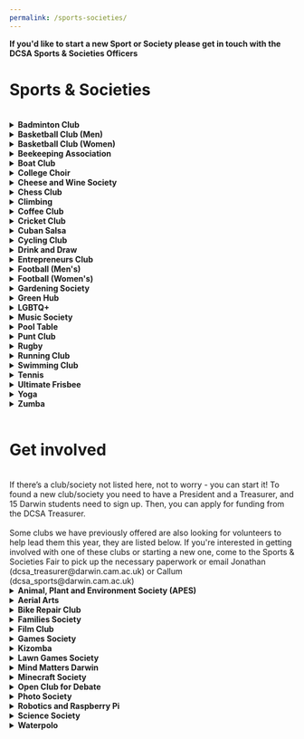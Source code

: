 ```yaml
---
permalink: /sports-societies/
---
```


<!-- NB: Make sure you have an empty line after the closing </summary> tag, otherwise the markdown/code blocks won't show correctly. -->
<!-- NB: Make sure you have an empty line after the closing </details> tag if you have multiple collapsible sections. -->

<strong> If you'd like to start a new Sport or Society please get in touch with the DCSA Sports & Societies Officers </strong>

# Sports & Societies
<br>

<!-- Badminton Club -->
<details align="justify" style="text-align:justify">
  <summary><b>Badminton Club</b></summary>

<div class="societies--image-container">
<img src="{{site.baseurl | absolute_url}}/images/Societies/badminton.jpg" alt="[Badminton Club]"/>
</div>

Our club welcomes players of all standards, from complete beginners to experienced. No commitment, no membership fees, and courts are paid for by Darwin. We also provide rackets and shuttlecocks. All we want is for you to enjoy badminton. For the competitive ones amongst you, we have a college team that competes in the intercollegiate league, so stay tuned for trials throughout the year! We usually play on Thursdays (6.30-8.15PM) and Sundays (3-5PM) at the Leys Leisure Sports Complex. There may be occasional changes to our sessions so please check your emails and join our WhatsApp group for updates.

WhatsApp: Access via Community Page


<strong>Contact:</strong> Kaizhong (kx232)
<br><br>
</details>


<!-- Basketball Club (Men) -->
<details align="justify" style="text-align:justify">
  <summary><b>Basketball Club (Men) </b></summary>

<div class="societies--image-container">
<img src="{{site.baseurl | absolute_url}}/images/Societies/basketball-men.jpg" alt="[Basketball Club (men)]"/>
</div>

Darwin College has a proud and successful basketball tradition! Every year, we compete in two of Cambridge University's  intercollegiate competitions: Division 1 of the college league (Michaelmas and Lent terms) and the Cuppers tournament  (Easter  term). We are the reigning champions in both competitions  and  are  eager  to  defend  our  titles this season!The season  officially runs from late  October to April,  but  our  commitment  to  basketball  doesn’t stop there. We continue to train once a week and play throughout the summer.Come join us, make new friends, and help us keep the winning tradition alive!<br><br>
<strong>Contact:</strong> Xander (xprp2)
<br><br>
<a href="https://www.facebook.com/groups/darwinbb/">Facebook</a><br>
</details>


<!-- Basketball Club (Women) -->
<details align="justify" style="text-align:justify">
  <summary><b>Basketball Club (Women) </b></summary>

<div class="societies--image-container">
<img src="{{site.baseurl | absolute_url}}/images/Societies/basketballwomen.png" alt="[Basketball Club (women)]"/>
</div>

The  Darwin  Women’s  Basketball  Club  is  the  college's  most  successful  sports  team,  and  THE   most   successful   women’s   basketball   team   in   the   university,   having   won   the   college league most years since its formation in  May  2000.  We  are  fortunate  enough  to  have a dedicated basketball coach, Dan, who runs  our  training  all  year  round  so  we  can  improve our skills and truly enjoy the game of basketball.  We  practice  with  friendly  games,  often  joined  by  members  of  the  university  1st and 2nd teams! No matter what your skill level, beginner or player for many years, you are welcome on our team!We practice every Sunday 6:15pm to 8:15pm at  Coleridge  Community  College.  
<br><br>
<strong>Contact:</strong> <br> Elsa (el556)<br>
<a href="https://www.facebook.com/groups/darwinbb/">Facebook</a><br>
<a href="https://darwinbasketball.wordpress.com/about/">Website</a><br>
</details>


<!-- Bee Keeping -->
<details align="justify" style="text-align:justify">
  <summary><b>Beekeeping Association</b></summary>

<div class="societies--image-container">
<img src="{{site.baseurl | absolute_url}}/images/Societies/beekeeping.jpg" alt="[Beekeeping]"/>
</div>

Having BEEn lured in by the sweet idea  of collecting our very own honey, the  Darwin College Beekeeping Association  started our very own DarHives in the  Darwin Garden. We learn about and  discuss all aspects of beekeeping, but  promise not to drone on about it, and  welcome new members at any experience level as long as you have a high  threshold for bee puns. So, if you are an eco-warrior keen to join the fight against our declining pollinators or just looking for an exciting new hobby, email or join us on a hive visit to find out what all the buzz is about! 
<br><br>

<strong>Contact:</strong> <br>
Sofia (skpd2)<br>
Look for WhatsApp group in Darwin Community
</details>


<!-- Boat Club -->
<details align="justify" style="text-align:justify">
  <summary><b>Boat Club </b></summary>

<!-- NB: insert image -->

Darwin   College   Boat   Club   (DCBC)   is   the   largest    society    in    Darwin,    dedicated    to    all  things  rowing!  We  are  one  of  the  most  successful graduate boat clubs in Cambridge - just check out the blades in the bar for our previous   accomplishments!   We   are,   above   all,  a  friendly,  social,  and  welcoming  family.  Rowing   is   a   Cambridge   tradition,   and   it   is  almost  impossible  to  avoid  at  least  one  conversation about it during your time here. At  DCBC,  we  believe  that  everyone  should  have a go, and encourage anyone to come try out,  at  least  so  you  can  decipher  the  jargon  of   the   sport!   We   train   year-round   (winter   and  summer)  and  participate  in  numerous  races   both   in   Cambridge   and   outside   of   Cambridge. 
<br><br>
In   August   2024,   Darwin   was   invited   to   compete at an international Regatta in South Korea alongside world leading rowing teams. The   main   events   in   our   calendar   include   Lent (in March) and May (in June - don’t ask) Bumps.  May  Bumps  is  one  of  the  highest-profile  events  in  the  Cambridge  calendar,  with  thousands  of  people  lining  the  banks  over 4 afternoons to watch boats speed down the Cam, attempting to physically crash into one  another  (a  Bump),  while  avoiding  being  hit  by  the  crew  behind  (getting  bumped).  If  you’re not in a boat, you can get the second most enjoyment out of the days by sitting on the  banks  with  your  refreshments  of  choice,  and cheering Darwin to victory! 
<br><br>
We  are  fortunate  enough  to  enter  multiple  boats   into   each   Bumps   race,   so   join   up   to   experience   the   carnage   first-hand!   We   welcome  all  levels  of  rowing  -  from  those  who  don’t  know  what  a  boat  looks  like  or  have  never  used  a  rowing  machine  (erg),  to  future   Olympic   hopefuls,   and   anything   in   between.  We  hold  taster sessions for both rowers and coxes (person in the front  of the boat making the rowing  calls and steering the boat). Whichever you feel suits you, you’ll get full coaching and training by our senior club members and experienced coaches. 
<br><br>
Try a few water sessions (outings) at the beginning of Michaelmas, and with the other novice rowers, you’ll slowly become unstoppable forces of nature, ready to slay the competition out on the river. There are plenty of opportunities for novices to take part in racing in Michaelmas term where you will have the chance to dress-up and race against other colleges. Novice races are  fun and light-hearted, culminating the term with the not-to-be-missed Boat Club Dinner, a chance to regale the Club with your war stories from the term, and just blow off some steam. Rowing is teamwork at its peak. From our strong tan lines in the summer, our matching kit (free speed), the laughs, the sweat, and the shared exquisite  pain, you will come away with some of the closest Darwin  friendships and bonds that will be  everlasting. 
<br><br>
Come and chat to us to find out more at the Fresher’s  Sports  and  Societies  Fair,  and  even  get started and have a go on the erg!
<br><strong>Contact:</strong> <br>
Both Captains: darwin.captain@cucbc.org<br>
Samantha: darwin.women@cucbc.org<br>
Ben: darwin.men@cucbc.org <br>
Instagram: @darwincollegeboatclub <br>
Facebook: DarwinCollegeBoatClub<br>
  <br><br>
<a href="https://www.facebook.com/DarwinCollegeBoatClub/">Facebook</a><br>
</details>

<!-- College Choir -->
<details align="justify" style="text-align:justify">
  <summary><b>College Choir </b></summary>

<!-- NB: insert image -->

The College has recently relaunched the college choir, meeting regularly each Tuesday at 1930 in the Old Library. We would love more singers to join us! The choir is open to individuals of all abilities and from throughout the Cambridge community and the music is VERY accessible. You don't have to be a Darwin member, so spouses, significant others, partners, and friends are all welcome. Our rehearsals are fun, rewarding, and take place in a very friendly, welcoming environment. Do come along to de-stress from the pressures of work and help support our emerging musical community.
<br><br>
<strong>Contact:</strong> <br>
Pierre Riley (pprr3)
</details>

<!-- Cheese and Wine Society-->
<details align="justify" style="text-align:justify">
<summary><b>Cheese and Wine Society </b></summary>

<div class="societies--image-container">
<img src="{{site.baseurl | absolute_url}}/images/Societies/cheeseandwine.jpg" alt="[Cheese and Wine]"/>
</div>

Care to know your Camembert from your Castigliano? Your Burgundy from your Beaujolais? Fancy yourself as an Oenologist, a Sommelier or cheese fancier? The DCCWS is here to introduce your taste buds to a world of winery and creamery delights. There will be tasting events throughout the year. Join the Facebook page for updates.
<br><br>

<strong>Contact:</strong> <br>
Robert Pinsler, rp586<br>
<a href="https://www.facebook.com/groups/dccws">Facebook</a> <br>
</details>

<!-- Chess -->
<details align="justify" style="text-align:justify">
  <summary><b>Chess Club </b></summary>

A society for all those interested in chess at Darwin College. We have weekly chess sessions, chess theory discussion groups and other events throughout the year.
<br><br>

<strong>Contact:</strong> <br>
Toby Brann, tb708</br>
       
<a href="https://www.facebook.com/groups/633268437670231/">Facebook</a><br>
<a href="https://chat.whatsapp.com/G49qgKaDxVGDXBfls40Pen">WhatsApp</a><br>
</details>


<!-- Climbing -->
<details align="justify" style="text-align:justify">
  <summary><b>Climbing </b></summary>

<div class="societies--image-container">
<img src="{{site.baseurl | absolute_url}}/images/Societies/climbing.jpg" alt="[climbing]"/>
</div>

<div class="societies--image-container">
<img src="{{site.baseurl | absolute_url}}/images/Societies/climbing2.jpg" alt="[Climbing second pic]"/>
</div>

We are a group of climbers that simply just want to go climbing. Since there aren't many rocks around we usually meet for an indoor bouldering session at one of the two gyms in town - Rainbow Rocket (RR) or Kelsey Kerridge (KK). We also make the occasional outdoor trip further north or abroad when the weather/season permits. We organise everything over Whatsapp or or via our mailing list. We have bouldering mats, a trad rack, lots of quickdraws, a few spare harnesses, ropes, and belay devices which you can borrow for trips (indoor or outdoor).
<br><br>

<strong>Contact:</strong> <br>
Gavin Summers, grs50<br>
<a href="https://chat.whatsapp.com/CQijXL9MgINJcFVZSgLJU2">WhatsApp</a><br>
</details>

<!-- Coffee Club -->
<details align="justify" style="text-align:justify">
  <summary><b>Coffee Club </b></summary>

Our mission is to caffeinate college. If you enjoy coffee, want to meet fellow coffeeholics or just learn more about the world's most popular beverage, Darwin Coffee Society is the place to be.<br>
We are an open and inviting community - you don't even need to know anything about coffee to join in - that seeks to put great coffee in the mouths of our members - simple as that.
Throughout the year, we …<br>
- host trainings/workshops<br>
- explore Cambridge's vibrant coffee scene<br>
- organize cycling trips to coffee destinations<br>
- bring in coffee experts for talks<br>
- host coffee crawls<br>
- visit roasteries<br>
- …your idea?<br>
<br><br>

<strong>Contact:</strong><br>
 Jonas Spengler (js2576), Magda Nowinska (mn561) <br>
Join our mailing list<br>
<br><br>
</details>


<!-- Cricket Club -->
<details align="justify" style="text-align:justify">
  <summary><b>Cricket Club </b></summary>

<div class="societies--image-container">
<img src="{{site.baseurl | absolute_url}}/images/Societies/cricket.jpg" alt="[Cricket]"/>
</div>

Darwin College Cricket Club (DC3) is a friendly and welcoming sports club whose primary focus is not about winning, but on making sure that as many Darwinians as possible are introduced to the sport, and get a chance to play it competititvely in the Cuppers and the MCR league (usually around April to June). DC3 has a history of being as old as the college itself, although the club was inactive during some intervals. We are the defending champions of the MCR Cricket League in 2008-9 and 2010-11, reaching the finals in 2009-10, thus, being runners up many times throughout the years.
<br><br>

<strong>Contact:</strong><br>
Maroof Rafique (mr928), David Seager (ds993)<br>
<a href="https://chat.whatsapp.com/L1GNN5gXesj03dbWaedmA9">WhatsApp</a><br>
<a href="https://instagram.com/darwin_college_cricket_club?igshid=OGQ5ZDc2ODk2ZA">Instagram</a><br>
</details>


<!-- Cuban Salsa -->
<details align="justify" style="text-align:justify">
  <summary><b>Cuban Salsa </b></summary>

<!-- NB: insert image -->
Hello Darwinians! We are the Cuban Salsa Society and we meet once per week to practice, socialise, meet new people and have fun! Our class is adapted to suit all levels – from complete beginners to advanced dancers, so don’t hesitate to join us, even if you have never tried dancing before! We promise to make you fall in love with Cuban Salsa!
<br><br>
Darwin members £1<br>
Everyone else: £3<br>
For any queries, reach out to Aristi Damaskou (ad971). Also, make sure to follow us on facebook for more info about the classes. We can’t wait to see you on board!
<br><br>

<strong>Contact:</strong><br>
Aristi Damaskou, ad971<br>
Yasmeen Butt, ycsb2<br>
Laura Magnani, lm2011<br>
Andres Alfonso Rojas, afa38<br>
Instagram: @darwin_cuban_salsa <br>
<a href="https://www.facebook.com/groups/866672656814002/">Facebook</a><br>
</details>


<!-- Cycling Club -->
<details align="justify" style="text-align:justify">
  <summary><b>Cycling Club </b></summary>
  We are the DCCC; an inclusive and Darwin
 (and Friends) cycling community!!! We
 run a bunch of different activities from
 group rides to cycle socials! As part of
 the DCCC, you’ll have the opportunity to:<br>
 1. explore Cambridgeshire together
 in a social and safe environment
 (regular within-week rides and joint
 weekend trips) <br>
  2. compete within (fun competitions,
 leaderboards etc.) and outside of
 Darwin College (e.g., with other
 colleges)<br>
 3. learn how to ride safely and to make
 sure you bike is properly maintained
 (e.g., bike maintenance workshops,
 routes, general training advice etc.)<br>
 4. get together with fellow cyclists for
 a coffee or drink and enjoy being
 part of a community of like minded
 people!
<br><br>

<strong>Contact:</strong><br>
  Jana Strauss, jls202<br>
  James Kinch, jik30
<br>
  <a ref="https://www.facebook.com/groups/459033982106186/">Facebook</a><br>
</details>

<!-- Drink and Draw -->
<details align="justify" style="text-align:justify">
  <summary><b>Drink and Draw</b></summary>

<!-- NB: insert image -->

Drink and Draw is a casual arts and crafts society of the college. Everybody is welcomed, especially those traumatised by school art classes. We mostly meet up in DarBar to doodle and gossip together, but we also organise occasional day-time workshops. The point is to enjoy the process and do something with our hands after stressful days at labs/libraries/behind monitors. Artistic worth and ambition is passively discouraged, but tolerated. Normally we would meet in Darbar between 9pm and 12pm every Wednesday, but until we can meet indoors again, we will be bringing our drinks and art supplies to the Darwin gardens or make trips out around Cambridge - follow our Facebook page for updates (“DarwinDrinkAndDraw”) or email us.
<br><br>

<strong>Contact:</strong><br>
Melanie Whitfield, mjw218<br>
James Luis, jjdl3<br>
<a href="https://www.facebook.com/groups/640366466105667/">Facebook</a><br>
</details>

  
<!-- Entrepreneurs Club -->
<details align="justify" style="text-align:justify">
  <summary><b>Entrepreneurs Club </b></summary>

<br><br>

<strong>Contact:</strong><br>
<br>
</details>


<!-- Football (Men's)-->
<details align="justify" style="text-align:justify">
  <summary><b>Football (Men's) </b></summary>

<div class="societies--image-container">
<img src="{{site.baseurl | absolute_url}}/images/Societies/footballmen.jpg" alt="[Football (men)]"/>
</div>

The beautiful game comes to Darwin!
<br><br>
Join Chrisopher Bower and his merry band of ballers for another season of the irresistible odyssey that is the Cambridge College football league. Whether you would like to train casually, dive into two footers on the medieval battlefields otherwise known as JCR playing fields, or even brandish some yellow cards under maverick interpretations of the Football Association’s Laws of the Game, Darwin F.C. will have something for you.
<br><br>
With (sporadically) floodlit facilities to rival St. Georges Park, training takes place on Wednesday’s from 8pm-10pm at Cambridge’s finest footballing campus - the CASS leisure center - a momentary cycle from the main college site. League AND cup matches are 11 a side and take place at weekends, normally followed by socials consisting of the watery nectar provided by the Darwin Bar.
<br><br>
Please don’t be shy, all abilities are welcome (some of the starting 11 are testament to the idea that you don’t need to be technically gifted to play for DFC…)!
<br><br>
Email Captain Chris (cab237) with Vice Captain/honorary kitman Kalid (ku230) cc’d for more details!
<br><br>
We welcome everyone regardless of playing ability; whether you are a seasoned veteran, an occasional player looking to rekindle your career or a total rookie, Darwin College FC is the place for you! Sign up at the freshers’ fair or get in touch via Facebook or email, and be on the lookout for details of training and matches starting in October.
<br><br>

<strong>Contact:</strong> <br>
Christopher Bower, cab237<br>
Kalid Ulas, ku230<br>
</details>


<!-- Football (Women's) -->
<details align="justify" style="text-align:justify">
  <summary><b>Football (Women's) </b></summary>

<!-- NB: insert image -->
Women’s football at Darwin is a vibrant and inclusive community of enthusiastic people. We have a recent history of being a strong team and are eager to involve more players, whether you are just developing an interest in football or have played extensively in the past. Reach out to us if you would like to drop in for a training/match and see if you like it!
<br><br>
Our team is a multi-college team that combines players from Darwin, St. Edmunds, and Wolfson (hence the commonly used abbreviation DEW FC). We regularly visit the grounds of all three colleges for trainings or socials, which is a great way to get to know these colleges and their members. We also have close ties to the Darwin men’s team and the two teams enjoy showing up to support each other at matches throughout the season.
<br><br>
We play in the inter-college women’s football league throughout Michaelmas, Lent, and Easter term in addition to the annual Cuppers tournament. We also have the occasional friendly match on weeks where a league game is not scheduled. Finally, throughout the summer, spontaneous kick-abouts keep us connected to each other and the sport!
<br><br>
Current training schedule: <br>
Training- Monday & Thursday<br>
Matches- Saturday (variable) <br>
<br><br>
<strong>Contact:</strong> <br>
Blanca Piera Pi-Sunyer, bp451<br>
<br><br>
<strong>Social Media:</strong> <br>
<a href="https://www.instagram.com/d.e.w.f.c/">Instagram</a><br>
Find us in the Darwin Whatsapp Community <br>
</details>



<!-- Gardening Society -->
<details align="justify" style="text-align:justify">
  <summary><b>Gardening Society</b></summary>

<div class="societies--image-container">
<img src="{{site.baseurl | absolute_url}}/images/Societies/gardening.png" alt="[Gardening]"/>
</div>

DarGar is the Darwin College student vegetable garden. This little green oasis is cultivated by Darwin college members, usually meeting every Sunday at 4pm. Whether you're a seasoned gardener or a complete beginner, you're welcome to join us in cultivating flowers, vegetables, herbs, and fruit! 
<br><br> 
But DarGar is not just about growing - it's about eating too! In the summer months, you'll be able to pick your favourites or try new fruit / veg. In October we press the apples from the Darwin trees to make apple juice and cider. Over the winter we still meet up, often to make delicious dishes from food bought at the local farmers' market.
<br><br>
If you're interested in getting involved then head along to our facebook page.
<br>

<strong>contact:</strong> <br>
<a href="https://www.facebook.com/groups/433280126714069/">Facebook</a>
<br><br>
</details>


<!-- Green Hub -->
<details align="justify" style="text-align:justify">
  <summary><b>Green Hub </b></summary>

<!-- NB: insert image -->

Welcome to the DCSA Green Committee - let's make Darwin a greener College, with an ambitious agenda towards sustainable practices!
<br><br>
Our group gets together regularly to organise events which promote environmental and ethical sustainability in College. We also support and push
College authorities as they incorporate sustainability. Thanks to the Green Committee, food waste bins are now available in every kitchen, and we've
installed several water refill stations around college. Join us and contribute
to one of our current initiatives, or bring in fresh ideas. Everyone's welcome!
Interested? Get in touch with the DCSA Environmental & Ethical Affairs officer.
<br><br>

<strong>Contact:</strong><br>
Conor Cooper<br>
dcsa_green AT darwin DOT cam DOT ac DOT uk<br>
<a href="https://www.facebook.com/greendarwincollege">Facebook</a>
</details>


<!-- LGBTQ+ -->
<details align="justify" style="text-align:justify">
  <summary><b>LGBTQ+</b></summary>

<div class="societies--image-container">
<img src="{{site.baseurl | absolute_url}}/images/Societies/lgbtq.jpg" alt="[LGBTQ+]"/>
</div>


Darwin's LGBTQ+ community has regular meet-ups where we do an assortment of activities like arts & crafts, but most often just a simple chat with your friends with drinks and snacks provided. The 'Darwin community only' events are intercalated with social swaps with communities from nearby colleges (bar nights, BBQs).
<br><br>
February is Cambridge's LGBTQ+ history month, with plenty of talks and events (like formal halls, bar crawls and club nights) organised by the Cambridge University Students' Union (join their <a href="https://lists.cam.ac.uk/
mailman/listinfo/cusu-lgbt-listings">mailing list</a>) or the communities from various colleges.
<br><br>
That may seem like a while away, but do not fear, there's plenty of universitywide LGBTQ+ events during Freshers' week, including our very own LGBTQ+ Welcome Event.
<br><br>
For more information, get in touch with the DCSA's LGBTQ+ Officer or join our private facebook group to get notifications about the events.
<br><br>

<strong>Contact:</strong> <br>
Arthur Davis<br>
dcsa_lgbtq AT darwin DOT cam DOT ac DOT uk<br>
<a href="https://www.facebook.com/groups/116269439083460">Facebook</a><br>
</details>


<!-- Music Society -->
<details align="justify" style="text-align:justify">
  <summary><b>Music Society </b></summary>

<!-- NB: insert image -->

The Darwin College Music Society (DCMS) hosts musical activities and events and maintains facilities for music practice here at Darwin. If you're interested in music at all, whether you want to perform, watch performances, meet other musicians, or just practice on your own, we hope you can get involved!
<br><br>
Every year, we host multiple open mics, karaoke nights, and live music events. We host a weekly open-ended jam session every Wednesday at 8 p.m. during term, where musicians of all backgrounds are invited to meet one another and play music. We also have a choir which sings classical and medieval music.
<br><br>
Our music facilities are available for group and individual practice. For more information, see the <a href="{{site.baseurl | absolute_url}}facilities">music section of the facilities page</a>.
<br><br>
Keep up to date by joining our <a href="https://lists.cam.ac.uk/sympa/info/darwin-college-music-society">mailing list</a> and <a href="https://www.facebook.com/groups/180145377845">Facebook group</a>. Don't hesitate to contact the committee with any queries at dcms_committee AT darwin.cam.ac.uk.
<br><br>

<strong>Contact:</strong> <br>
Julius Cheng (President), jncc3<br>
Ashley Masing (Treasurer), alm205<br>
Tammas Slater (Choir), ts789<br>
</details>


<!-- Pool Table-->
<details align="justify" style="text-align:justify">
  <summary><b>Pool Table </b></summary>

<!-- NB: insert image -->

Darwin College Pool table Society DCPTS is one of the current societies of the College. The society has access to one pool table in the common room; it has 2 cues, one set of yellow and red balls (English balls), it also has equipment to change cue tips. The society also owns a box to keep the coins (50p) so the members do not have to pay for training. Training is mostly once a week but occasionally more. There is also a Facebook group which can be used by all members as well as other students who want to come and join the members, or those who get invited by members. The Facebook group has been an only way to get in touch with the members and let them know about the date and time of the training sessions as well as other activities. The society has ambitions to host a tournament for members and guests, though this may be Covid dependent. Furthermore, with enough members the society hopes to join the university league.
<br><br>

<strong>Contact:</strong> <br>
Rebwar R Salih, rrs38<br>
<a href="https://www.facebook.com/groups/591661935016226/">Facebook</a><br>
</details>


<!-- Punt Club -->
<details align="justify" style="text-align:justify">
  <summary><b>Punt Club </b></summary>

<!-- NB: insert image -->

Punting has a long tradition in Cambridge and is one of the highlights of what the town has to offer. As a member of the punt club, you have unlimited access to all of the club‘s punts, kayaks, and the canoe for a year at roughly the price of a single trip with one of the commercial punting companies. In addition to being able to take your friends and family out when they visit, membership also gives you the opportunity to sign up to special events such as the annual punt race, the outings to the Trinity and St John’s May Ball fireworks at night, and to see King‘s choir‘s singing on the river. You can ask at the porters‘ lodge to join.
<br><br>
Booking information and other details can be found on the <a href="{{site.baseurl | absolute_url}}/facilities/">facilities page</a> in the Punting section.
<br><br>
If you have any other questions, please contact the Admiral
of the Punts.
<br><br>

<strong>Contact:</strong> <br>
Michael Schneider, dcsa_punts AT darwin DOT cam DOT ac DOT uk<br>

</details>


<!-- Rugby -->
<details align="justify" style="text-align:justify">
  <summary><b>Rugby </b></summary>

<!-- NB: insert image -->

Calling current and former rugby players, rugby enthusiasts and curious sportspeople! The mature and graduate college rugby team (the All Greys) is recruiting for next season. Whether you are new to the game or have been playing for years, there is no better time to pick up a pair of rugby boots than during a World Cup! With regular games, socials throughout the year and a strong rugby tradition in the uni, do your Cambridge year right and chase an egg shaped ball with us. No membership fee required. If you are interested, please drop us a message.
<br><br>

<strong>Contact:</strong> <br>
Joshua Maynard, jmm244<br>
<a href="https://www.facebook.com/groups/HERUFC">Facebook</a><br>
</details>


<!-- Running Club -->
<details align="justify" style="text-align:justify">
  <summary><b>Running Club</b></summary>

<!-- NB: insert image -->
The Darwin College Running Club (DCRC) is a great community of people looking to enjoy the sights in and around Cambridge while enjoying fresh air and good company! We like to get out a few times a week for casual runs and tailor our regular sessions depending on the desires of the group. We encourage participation by runners of all abilities and often offer lead route variations to accommodate a variety of distances/paces. Typical runs during the week are around 5K while longer runs will happen on the weekend. Please get in contact with us if you would like to know more about our regular schedule and try out a run!
<br><br>
Members of our club often decide to try out one of the many annual races in Cambridge such as the Town & Gown 10K, Cambridge Half Marathon, the Boundary Run Half/Full Marathon, or the Chariots of Fire Relay. In the past we have also represented at races in London and beyond. As a club, we set up sessions so that we can train together towards these ambitious goals.
<br><br>

<strong>Contact:</strong> <br>
Leanne Milburn, lam219 <br>
Chloe Patman, cep72 <br>
<br>

<strong>Social Media:</strong> <br>
<a href="https://www.facebook.com/groups/DCRC2018/">Facebook</a><br>
Find us in the Darwin Whatsapp Community <br>
</details>


<!-- Swimming Club -->
<details align="justify" style="text-align:justify">
  <summary><b>Swimming Club </b></summary>

<br><br>

<strong>Contact:</strong><br>
<br>
</details>


<!-- Tennis -->
<details align="justify" style="text-align:justify">
  <summary><b>Tennis </b></summary>

<br><br>

<strong>Contact:</strong><br>
<br>
</details>


<!-- Ultimate Frisbee -->
<details align="justify" style="text-align:justify">
  <summary><b>Ultimate Frisbee </b></summary>

<br><br>

<strong>Contact:</strong><br>
<br>
</details>

<!-- Yoga -->
<details align="justify" style="text-align:justify">
  <summary><b>Yoga </b></summary>

<div class="societies--image-container">
<img src="{{site.baseurl | absolute_url}}/images/Societies/yoga.jpg" alt="[Yoga]"/>
</div>

Darwin does Yoga!
<br><br>
We offer Iyengar yoga classes twice a week with one of Cambridge's most sought-after teachers, Shaili Shafai. All levels are welcome! We run classes twice a week during the whole year: Wednesdays 6-7pm and Saturdays 2:30-3:30pm. These usually happen in the common room, but to keep it safe and ensure social distancing, we have now moved online! You can join our online classes by subscribing to our  "Darwin College Yoga" mailing list to receive the class access details.
<br><br>
We offer all the equipment needed, so if you would like to access some of it to join our online yoga classes, get in touch.
<br><br>
We also offer more advanced workshops and social events once a term!
<br><br>
Find us on Facebook for more information.
<br><br>

<b>Fee:</b>
<br>Darwin members £1
<br>Non-Darwinians £6
<br><br>

<strong>Contact:</strong><br>
Cristina Jauset, cj389<br>
<a href="https://www.facebook.com/groups/darwincollegeyoga/">Facebook</a><br>
</details>


<!-- Zumba -->
<details align="justify" style="text-align:justify">
  <summary><b>Zumba </b></summary>

<!-- NB: insert image -->

We run one Zumba class per week at Darwin, rotating every other week between traditional Zumba and STRONG. The former is a fitness program that combines Latin and international music with dance moves. Zumba routines incorporate interval training—alternating fast and slow rhythms—and resistance training.
<br><br>
STRONG classes combine a killer bodyweight bootcamp workout with party vibes and pumped-up music. It is a High Intensity Interval Training class using more traditional fitness moves for a more athletic, conditioningstyle workout. You use your own body weight as resistance to achieve muscle definition. The songs match every move, driving the intensity in a challenging progression that provides a total body workout.
<br><br>

<strong>Contact:</strong> <br>
Chiara Toschi, ct452<br>
<a href="https://www.facebook.com/groups/668594220570298/">Facebook</a><br>
</details>

<br>

# Get involved
<br>
If there’s a club/society not listed here,  not to worry - you can start it! To found a new club/society you need to have a President and a Treasurer, and 15 Darwin students need to sign up. Then, you can apply for funding from the DCSA Treasurer.  
<br><br>
Some clubs we have previously offered are also looking for volunteers to help lead them this year, they are listed below. If you're interested in getting involved with one of these clubs or starting a new one, come to the Sports & Societies Fair to pick up the necessary paperwork  or email Jonathan (dcsa_treasurer@darwin.cam.ac.uk) or Callum (dcsa_sports@darwin.cam.ac.uk)
<br>

<!-- APES -->
<details align="justify" style="text-align:justify">
  <summary><b>Animal, Plant and Environment Society (APES)</b></summary>

<div class="societies--image-container">
<img src="{{site.baseurl | absolute_url}}/images/Societies/apes.png" alt="[APES]"/>
</div>

The Animal, Plant and Environment Society (APES) is an informal, fun and inclusive group who enjoy spending time outside in the natural environment. The troop leaders will plan activities to interact with nature in the local area, including tours of local nature reserves, birdwatching, kayak outings, vounteering and day trips. Bananas will be provided.
<br><br>
</details>

<!-- Aerial Arts -->
<details align="justify" style="text-align:justify">
  <summary><b>Aerial Arts</b></summary>

<div class="societies--image-container">
<img src="{{site.baseurl | absolute_url}}/images/Societies/aerial-arts.png" alt="[Aerial Arts]"/>
</div>

Darwin College Aerial Arts is aiming to establish a variety of  increasingly popular sports at Darwin. We currently have the equipment to run beginners pole classes in college. With the purchase of our new trapeze, we are also planning to offer static trapeze classes this year.
<br><br>
Aerial Arts are a great way to improve strength, flexibility and overall fitness and the club is open to all students regardless of their age and experience-level. Whether you have previous experience or are just curious about it - please drop by at our sessions and give it a go! You can find out more by joining our Facebook group “Darwin College Aerial Arts” for regular updates.
<br><br>
<a href="https://www.facebook.com/groups/DCAerialArts/">Facebook</a><br>
</details>


<!-- Bike Repair Club -->
<details align="justify" style="text-align:justify">
  <summary><b>Bike Repair Club </b></summary>

<!-- NB: insert image -->

Gears looking orange? Brakes failing? Flat tyre? Do you feel like you're taking your life into your own hands every time you hit the road on your bike? Sign up for the Bike Repair club, and get access to all the tools you'll need to keep a bike in working order around Cambridge! We run the occasional masterclass, so no previous experience is necessary. Find us at the Sports and Societies Fair!
<br>
</details>

<!-- Families Society -->
<details align="justify" style="text-align:justify">
  <summary><b>Families Society </b></summary>

<a href="{{site.baseurl | absolute_url}}/images/Societies/fam1.png"><img src="{{site.baseurl | absolute_url}}/images/Societies/fam1.png" alt="[Family picture 1]"/></a><br>

<a href="{{site.baseurl | absolute_url}}/images/Societies/fam2.png"><img src="{{site.baseurl | absolute_url}}/images/Societies/fam2.png" alt="[Family picture 2]"/></a><br>

Being a postgraduate college, a significant portion of our students arrive with their families. Darwin's Families Society aims to bring together students and families to form a joint community where all are welcomed, as well as promote family issues within the College and the University. We run informal events throughout the year as well as bigger events about once per term, to celebrate special occasions. Our most popular events are a Christmas (and Hanukkah) mulled wine and sing-along event held together with the Darwin choir, and the Easter egg hunt held in the College garden. In addition, the Families Society provides activities for children alongside the College-wide DCSA events, to ensure that all our College community feel welcome at all events wherever possible. The Society owns a number of toys and games for a range of different ages which members can access to help their children have a good time while at College. We encourage students with families and all students that want to be a part of this special community to join our society.
<br><br>
See the <a href="{{site.baseurl | absolute_url}}/documents/booklet_families.pdf">families guide</a> for lots of useful information.
<br><br>
If you have any questions or want to get involved with this society, please get intouch:
<br><br>
dcsa_families AT darwin DOT cam DOT ac DOT uk<br>
</details>


<!-- Film Club -->
<details align="justify" style="text-align:justify">
  <summary><b>Film Club </b></summary>

<!-- NB: insert image -->

The Darwin College Film Club welcomes all cinema fans for a few hours of relaxation, entertainment and reflection. We are lucky to have a well-equipped and continuously upgraded TV-Room in the main building where any Darwinians can come and watch movies. All styles of films are showcased - from old time black and white classics, summer blockbusters, international art films, documentaries, and so forth. Feel free to share with us your personal preferences, as the club has a budget to order movies, which are not available in the DVD-library. We aim to organise several thematic events over the year including themed nights, film marathons, outdoor screenings and joint screenings with other Darwin College Societies (Mind Matters Darwin, Darwin PhotoSoc, Families Society). Join the Facebook group “Darwin College Film Club” and the mailing list to receive updates on our screenings. We welcome everyone to join, sit back and relax while watching awesome movies.
<br><br>
The Film Club is looking for a President and a Treasurer. If you are interested, please contact Giulia,
<br><br>
<a href="https://www.facebook.com/groups/DarwinCollegeFilmClub/">Facebook</a><br>
</details>


<!-- Games Society -->
<details align="justify" style="text-align:justify">
  <summary><b>Games Society </b></summary>

<!-- NB: insert image -->
Hello Darwinians!

Do you enjoy games of skill, deception, luck, or dexterity? Join the Darwin College Board Game Society! We at DCBGS have a range of games in college that are normally available 24/7, as well as hosting weekly board game nights, often supplemented with games from our own collections. Games are currently unavailable due to COVID, but do join up at the Sports and Societies Fair to keep up to date with new announcements! Hope to be back in action soon! 
<br>
</details>


<!-- Kizomba-->
<details align="justify" style="text-align:justify">
  <summary><b>Kizomba </b></summary>

<!-- NB: insert image -->
Let's play Kizomba!
<br><br>
You want to (socially-distanced) meet new people, dance, and make new friends? You wonder what 'musicality', 'weight-shifting' or 'lady-styling' mean? You are looking for some good fun and good music? Then come and join the Kizomba Society!
<br><br>
Kizomba is a dance and a musical genre originating from Angola and is often mentioned in the context of Salsa and Bachata.
<br><br>
We currently meet twice a week online for a two hours class, and have monthly special classes followed by music with our guest DJ. 
<br>
</details>


<!-- Lawn Games Society-->
<details align="justify" style="text-align:justify">
  <summary><b>Lawn Games Society </b></summary>

<!-- NB: insert image -->

Welcome to the Darwin College Lawn Games Society, where we are dedicated to the games which enhance the enjoyment of a warm sun and cold drinks. We currently boast an inventory of croquet, cornhole, ladder golf, quoits, and bocce ball, all of which are
available to Darwin students to borrow and play. We also organise teams for croquet Cuppers each spring, where we compete against the rest of the colleges in the University. We have consistently performed well, this year making it to the semifinals from a field of nearly 50 teams. Find us at the freshers’ fortnight societies fair for more information.
<br>
</details>


<!-- Mind Matters Darwin -->
<details align="justify" style="text-align:justify">
  <summary><b>Mind Matters Darwin </b></summary>

<!-- NB: insert image -->

Mind Matters Darwin wants to raise awareness around mental health, end the stigma and promote wellbeing. We organize recreational activities fostering connections and wellbeing: movie screenings broadly related to mental health and get-togethers. We organise free-of-charge Meditation and Positive Psychology courses (in collaboration with Inner Space Cambridge), in order to improve resilience and alleviate psychological sufferance. We also organise a Mindfulness in Nature course with Claire Thompson, usually in the fall or in the spring, to connect with nature and enjoy the beauty of Darwin Garden and meditation practices. We run a Relationship Anarchy Support Circle once a month to provide a safe space to talk about alternative forms of relationships and ask for support.
<br><br>
We want Darwinians to feel safe and part of a community: it's time to consider the students' mental health and wellbeing as a priority. We want to improve communication and provide information about the many available resources in Cambridge for mental health support: everyone who is in need should feel free to ask for help and receive the necessary support.
<br><br>
We all have a mental health to take care of!
<br><br>
Darwinians do care about mental health!
<br><br>
<a href="https://www.facebook.com/mindmattersdarwin">Facebook</a><br>
</details>

<!-- Minecraft Society -->
<details align="justify" style="text-align:justify">
  <summary><b>Minecraft Society </b></summary>

<!-- NB: insert image -->
The Darwin College Minecraft Club (DCMC) is the college’s only fully online society. At present we have a super relaxed vanilla server online 24/7. Please come and join and build your own virtual home.
<br><br>
To spur you on, for Freshers’ Week we are asking you to create something that fits in a 16x16 block space with the theme “COVID-19”. Virtual prizes will be given for the best entries!
<br><br>
We allow each Darwin member up to 3 non-Darwin guests. To get access, activate your account at: <br>
https://darwinminecraftclub.pythonanywhere.com/activate <br>
and enter your CRSID and access code: <br>
“Golden Apples 4 Covid” <br>
Then follow instructions in your email.
<br><br>
</details>

<!-- Open Club for Debate -->
<details align="justify" style="text-align:justify">
  <summary><b>Open Club for Debate </b></summary>

<div class="societies--image-container">
<img src="{{site.baseurl | absolute_url}}/images/Societies/openclubfordebate.jpg" alt="[Open Club for Debate]"/>
</div>

The idea is pretty simple: a room, some wine and a topic no one can agree on. The Darwin Open Club for Debate is an informal non-stuffy club, where Darwinians and other students from the University of Cambridge debate about controversial topics in an open setting with minimal intervention from a moderator.
<br><br>
We usually meet once a week, and try to schedule debates relevant to latest news. Join our Facebook group to keep up with our events, everybody is welcome to attend!
<br><br>
<a href="https://www.facebook.com/groups/146008729360024">Facebook</a><br>
</details>


<!-- Photo Society -->
<details align="justify" style="text-align:justify">
  <summary><b>Photo Society </b></summary>

<!-- NB: insert image -->

Darwin Photo Society exists to promote digital and film photography. We have an active programme of visiting speakers, internal and external competitions and members’ nights. Examples of activities include themed photographic outings, talks and workshops, LinkedIn photo sessions, dark room training, setting up photo booths for Darwin students and many more. For those of you nostalgic of film photography, we also have access to King’s dark rooms! 
<br><br>
The Photo Society is looking for a President and a Treasurer. 
<br>

</details>

<!-- Robotics and Raspberry Pi -->
<details align="justify" style="text-align:justify">
  <summary><b>Robotics and Raspberry Pi </b></summary>

<!-- NB: insert image -->

Hi there! Do you like to make things? Do you like to code? Or are you just curious? Then the Darwin College Robotics and Raspberry Pi Society is the perfect place for you! Whether you are a pro or a beginner, join us to help, share and learn together! Although our physical meet-ups schedule will be uncertain this year, we will try to organise small socially-distant gatherings as much as we can. Come to the Freshers’ Fair to find out more about our projects and maybe even suggest your own ;)
<br><br>

<strong>Contact:</strong> <br>
<a href="https://www.facebook.com/groups/2698375053588790/">Facebook</a><br>
</details>

<!-- Science Society -->
<details align="justify" style="text-align:justify">
  <summary><b>Science Society </b></summary>

<!-- NB: insert image -->

Interested in Science? The Darwin College Science Society (DCSS) aims to connect scientists at Darwin, both through general social events and research-related activities. Whether you live in the lab or just fancy yourself as
a bit of a science fanatic, we hope you will find enjoyment in our events, from
science pub quizzes, lively debates to movie nights and much more... Nonscience students also welcome!
<br><br>

<a href="https://www.facebook.com/darscisoc">Facebook</a> <br>
</details>

<!-- Waterpolo -->
<details align="justify" style="text-align:justify">
  <summary><b>Waterpolo</b></summary>

<!-- NB: insert image -->
We play waterpolo jointly with Queens, training once a week and playing (winning) college league once a term. All ability and genders welcome. PS: there are no horses involved...
<br><br>
</details>
